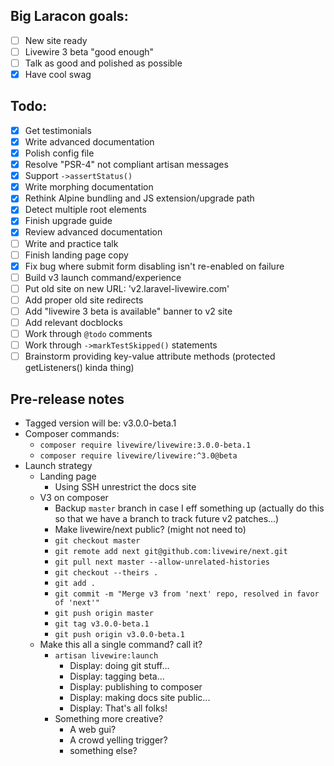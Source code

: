 ## Big Laracon goals:
- [ ] New site ready
- [ ] Livewire 3 beta "good enough"
- [ ] Talk as good and polished as possible
- [x] Have cool swag

## Todo:
- [x] Get testimonials
- [x] Write advanced documentation
- [x] Polish config file
- [x] Resolve "PSR-4" not compliant artisan messages
- [x] Support `->assertStatus()`
- [x] Write morphing documentation
- [x] Rethink Alpine bundling and JS extension/upgrade path
- [x] Detect multiple root elements
- [x] Finish upgrade guide
- [x] Review advanced documentation
- [ ] Write and practice talk
- [ ] Finish landing page copy
- [x] Fix bug where submit form disabling isn't re-enabled on failure
- [ ] Build v3 launch command/experience
- [ ] Put old site on new URL: 'v2.laravel-livewire.com'
- [ ] Add proper old site redirects
- [ ] Add "livewire 3 beta is available" banner to v2 site
- [ ] Add relevant docblocks
- [ ] Work through `@todo` comments
- [ ] Work through `->markTestSkipped()` statements
- [ ] Brainstorm providing key-value attribute methods (protected getListeners() kinda thing)

## Pre-release notes

* Tagged version will be: v3.0.0-beta.1
* Composer commands:
    * `composer require livewire/livewire:3.0.0-beta.1`
    * `composer require livewire/livewire:^3.0@beta`
* Launch strategy
    * Landing page
        * Using SSH unrestrict the docs site
    * V3 on composer
        * Backup `master` branch in case I eff something up (actually do this so that we have a branch to track future v2 patches...)
        * Make livewire/next public? (might not need to)
        * `git checkout master`
        * `git remote add next git@github.com:livewire/next.git`
        * `git pull next master --allow-unrelated-histories`
        * `git checkout --theirs .`
        * `git add .`
        * `git commit -m "Merge v3 from 'next' repo, resolved in favor of 'next'"`
        * `git push origin master`
        * `git tag v3.0.0-beta.1`
        * `git push origin v3.0.0-beta.1`
    * Make this all a single command? call it?
        * `artisan livewire:launch`
            * Display: doing git stuff...
            * Display: tagging beta...
            * Display: publishing to composer
            * Display: making docs site public...
            * Display: That's all folks!
        * Something more creative?
            * A web gui?
            * A crowd yelling trigger?
            * something else?
